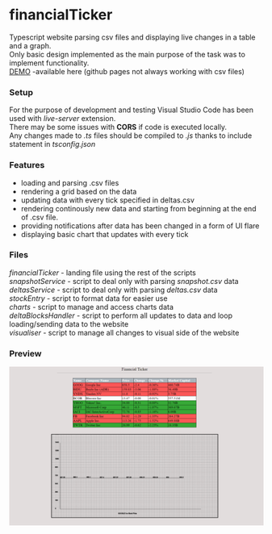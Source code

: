 # financialTicker

Typescript website parsing csv files and displaying live changes in a table and a graph.  
Only basic design implemented as the main purpose of the task was to implement functionality.  
[DEMO](https://backmall.github.io/financialTicker/) -available here (github pages not always working with csv files)

### Setup  
For the purpose of development and testing Visual Studio Code has been used with _live-server_ extension.  
There may be some issues with **CORS** if code is executed locally.  
Any changes made to _.ts_ files should be compiled to _.js_ thanks to include statement in _tsconfig.json_

### Features
* loading and parsing .csv files
* rendering a grid based on the data
* updating data with every tick specified in deltas.csv
* rendering continously new data and starting from beginning at the end of .csv file.
* providing notifications after data has been changed in a form of UI flare
* displaying basic chart that updates with every tick

### Files
*financialTicker* - landing file using the rest of the scripts  
*snapshotService* - script to deal only with parsing _snapshot.csv_ data  
*deltasService* - script to deal only with parsing _deltas.csv_ data  
*stockEntry* - script to format data for easier use  
*charts* - script to manage and access charts data  
*deltaBlocksHandler* - script to perform all updates to data and loop loading/sending data to the website  
*visualiser* - script to manage all changes to visual side of the website  

### Preview
![GitHub Logo](/preview.png)

